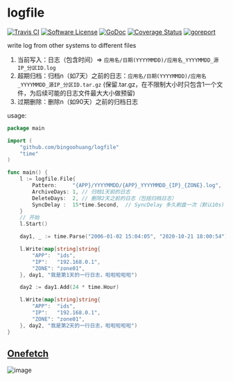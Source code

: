 # logfile

[![Travis CI](https://travis-ci.com/bingoohuang/logfile.svg?branch=master)](https://travis-ci.com/bingoohuang/logfile)
[![Software License](https://img.shields.io/badge/License-MIT-orange.svg?style=flat-square)](https://github.com/bingoohuang/logfile/blob/master/LICENSE.md)
[![GoDoc](https://img.shields.io/badge/godoc-reference-blue.svg?style=flat-square)](https://godoc.org/github.com/bingoohuang/logfile)
[![Coverage Status](http://codecov.io/github/bingoohuang/logfile/coverage.svg?branch=master)](http://codecov.io/github/bingoohuang/logfile?branch=master)
[![goreport](https://www.goreportcard.com/badge/github.com/bingoohuang/logfile)](https://www.goreportcard.com/report/github.com/bingoohuang/logfile)

write log from other systems to different files

1. 当前写入：日志（包含时间）=> `应用名/日期(YYYYMMDD)/应用名_YYYYMMDD_源IP_分区ID.log`
1. 超期归档：归档n（如7天）之前的日志：`应用名/日期(YYYYMMDD)/应用名_YYYYMMDD_源IP_分区ID.tar.gz` (保留.tar.gz，在不限制大小时只包含1一个文件，为后续可能的日志文件最大大小做预留)
1. 过期删除：删除n（如90天）之前的归档日志

usage:

```go
package main

import (
	"github.com/bingoohuang/logfile"
	"time"
)

func main() {
	l := logfile.File{
		Pattern:     "{APP}/YYYYMMDD/{APP}_YYYYMMDD_{IP}_{ZONE}.log",
		ArchiveDays: 1, // 归档1天前的日志
		DeleteDays:  2, // 删除2天之前的日志（包括归档日志）
		SyncDelay :  15*time.Second,  // SyncDelay 多久刷盘一次（默认10s)
	}
	// 开始
	l.Start()

	day1, _ := time.Parse("2006-01-02 15:04:05", "2020-10-21 18:00:54")

	l.Write(map[string]string{
		"APP":  "ids",
		"IP":   "192.168.0.1",
		"ZONE": "zone01",
	}, day1, "我是第1天的一行日志，啦啦啦啦啦")

	day2 := day1.Add(24 * time.Hour)

	l.Write(map[string]string{
		"APP":  "ids",
		"IP":   "192.168.0.1",
		"ZONE": "zone01",
	}, day2, "我是第2天的一行日志，啦啦啦啦啦")
}
```

## [Onefetch](https://github.com/o2sh/onefetch)

![image](https://user-images.githubusercontent.com/1940588/96832664-b5ddbd00-1471-11eb-8538-8267b806481d.png)
